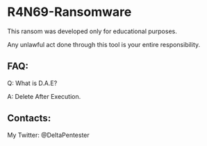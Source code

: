 # R4N69-Ransomware
                                                                                              
This ransom was developed only for educational purposes.

Any unlawful act done through this tool is your entire responsibility.

<h2>FAQ:</h2>

Q: What is D.A.E?


A: Delete After Execution.



<h2>Contacts:</h2>


My Twitter: @DeltaPentester
